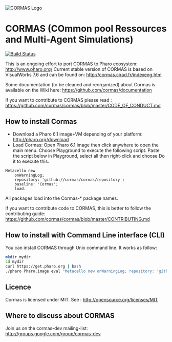 ![CORMAS Logo](http://cormas.cirad.fr/images/CormasLogoBig.png "CORMAS Logo")

# CORMAS (COmmon pool Ressources and Multi-Agent Simulations)
[![Build Status](https://travis-ci.org/cormas/cormas.svg?branch=master)](https://travis-ci.org/cormas/cormas)

This is an ongoing effort to port CORMAS to Pharo ecosystem: http://www.pharo.org/
Current stable version of CORMAS is based on VisualWorks 7.6 and can be found on: http://cormas.cirad.fr/indexeng.htm

Some documentation (to be cleaned and reorganized) about Cormas is available on the Wiki here: 
https://github.com/cormas/documentation

If you want to contribute to CORMAS please read : https://github.com/cormas/cormas/blob/master/CODE_OF_CONDUCT.md

## How to install Cormas

* Download a Pharo 6.1 image+VM depending of your platform: http://pharo.org/download
* Load Cormas: Open Pharo 6.1 image then click anywhere to open the main menu. Choose Playground to execute the following script. Paste the script below in Playground, select all then right-click and choose Do it to execute this.

```Smalltalk
Metacello new
	onWarningLog;
	repository: 'github://cormas/cormas/repository';
	baseline: 'Cormas';
	load.
```
All packages load into the Cormas-* package names.

If you want to contribute code to CORMAS, this is better to follow the contributing guide: https://github.com/cormas/cormas/blob/master/CONTRIBUTING.md

## How to install with Command Line interface (CLI)

You can install CORMAS through Unix command line. It works as follow: 

```bash
mkdir mydir
cd mydir
curl https://get.pharo.org | bash 
./pharo Pharo.image eval "Metacello new onWarningLog; repository: 'github://cormas/cormas/repository'; baseline: 'Cormas'; load"
```

## Licence

Cormas is licensed under MIT. See : http://opensource.org/licenses/MIT

## Where to discuss about CORMAS

Join us on the cormas-dev mailing-list: http://groups.google.com/group/cormas-dev
